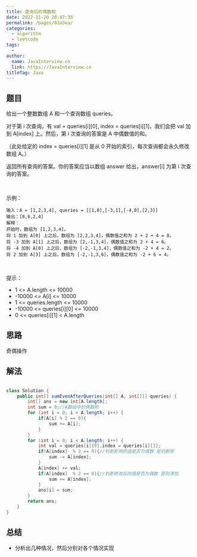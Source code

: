 ```yaml
---
title: 查询后的偶数和
date: 2022-11-20 20:47:35
permalink: /pages/83a3ea/
categories:
  - algorithm
  - leetcode
tags:
  - 
author: 
  name: JavaInterview.cn
  link: https://JavaInterview.cn
titleTag: Java
---
```


## 题目

给出一个整数数组 A 和一个查询数组 queries。

对于第 i 次查询，有 val = queries[i][0], index = queries[i][1]，我们会把 val 加到 A[index] 上。然后，第 i 次查询的答案是 A 中偶数值的和。

（此处给定的 index = queries[i][1] 是从 0 开始的索引，每次查询都会永久修改数组 A。）

返回所有查询的答案。你的答案应当以数组 answer 给出，answer[i] 为第 i 次查询的答案。

 

示例：

    输入：A = [1,2,3,4], queries = [[1,0],[-3,1],[-4,0],[2,3]]
    输出：[8,6,2,4]
    解释：
    开始时，数组为 [1,2,3,4]。
    将 1 加到 A[0] 上之后，数组为 [2,2,3,4]，偶数值之和为 2 + 2 + 4 = 8。
    将 -3 加到 A[1] 上之后，数组为 [2,-1,3,4]，偶数值之和为 2 + 4 = 6。
    将 -4 加到 A[0] 上之后，数组为 [-2,-1,3,4]，偶数值之和为 -2 + 4 = 2。
    将 2 加到 A[3] 上之后，数组为 [-2,-1,3,6]，偶数值之和为 -2 + 6 = 4。
 

提示：

- 1 <= A.length <= 10000
- -10000 <= A[i] <= 10000
- 1 <= queries.length <= 10000
- -10000 <= queries[i][0] <= 10000
- 0 <= queries[i][1] < A.length

## 思路

奇偶操作

## 解法
```java

class Solution {
    public int[] sumEvenAfterQueries(int[] A, int[][] queries) {
        int[] ans = new int[A.length];
        int sum = 0;//A数组中的偶数和
        for (int i = 0; i < A.length; i++) {
            if(A[i] % 2 == 0){
                sum += A[i];
            }
        }
        for (int i = 0; i < A.length; i++) {
            int val = queries[i][0],index = queries[i][1];
            if(A[index]  % 2 == 0){//判断影响的值是否为偶数 是则删除
                sum -= A[index];
            }
            A[index] += val;
            if(A[index]  % 2 == 0){//判断修改后的值是否为偶数 是则添加
                sum += A[index];
            }
            ans[i] = sum;
        }
        return ans;
    }
}
```

## 总结

- 分析出几种情况，然后分别对各个情况实现 
